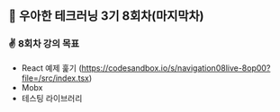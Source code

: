 ## 🚀 우아한 테크러닝 3기 8회차(마지막차)
### ✌ 8회차 강의 목표 
- React 예제 훑기 (https://codesandbox.io/s/navigation08live-8op00?file=/src/index.tsx)
- Mobx 
- 테스팅 라이브러리